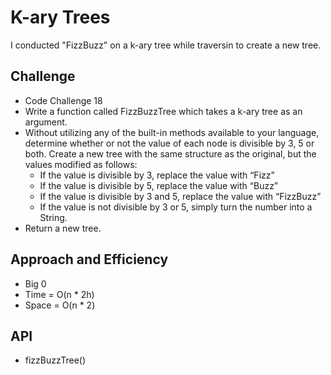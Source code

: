 # K-ary Trees
I conducted "FizzBuzz" on a k-ary tree while traversin to create a new tree.

## Challenge
- Code Challenge 18
- Write a function called FizzBuzzTree which takes a k-ary tree as an argument.
- Without utilizing any of the built-in methods available to your language, determine whether or not the value of each node is divisible by 3, 5 or both. Create a new tree with the same structure as the original, but the values modified as follows:
    - If the value is divisible by 3, replace the value with “Fizz”
    - If the value is divisible by 5, replace the value with “Buzz”
    - If the value is divisible by 3 and 5, replace the value with “FizzBuzz”
    - If the value is not divisible by 3 or 5, simply turn the number into a String.
- Return a new tree.

## Approach and Efficiency
- Big 0
- Time = O(n * 2h)
- Space = O(n * 2)

## API
- fizzBuzzTree()